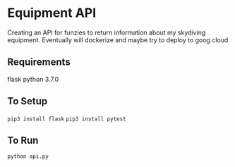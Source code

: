 # Equipment API
Creating an API for funzies to return information about my skydiving equipment. Eventually will dockerize and maybe try to deploy to goog cloud

## Requirements
flask
python 3.7.0

## To Setup
`pip3 install flask`
`pip3 install pytest`

## To Run
`python api.py`
